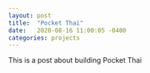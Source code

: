 ```yaml
---
layout: post
title:  "Pocket Thai"
date:   2020-08-16 11:00:05 -0400
categories: projects
---
```

This is a post about building Pocket Thai
